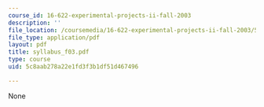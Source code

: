 ```yaml
---
course_id: 16-622-experimental-projects-ii-fall-2003
description: ''
file_location: /coursemedia/16-622-experimental-projects-ii-fall-2003/5c8aab278a22e1fd3f3b1df51d467496_syllabus_f03.pdf
file_type: application/pdf
layout: pdf
title: syllabus_f03.pdf
type: course
uid: 5c8aab278a22e1fd3f3b1df51d467496

---
```

None